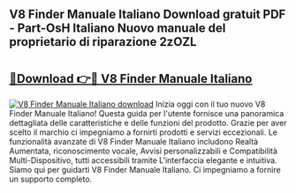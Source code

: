 ## V8 Finder Manuale Italiano Download gratuit PDF - Part-OsH Italiano Nuovo manuale del proprietario di riparazione 2zOZL

# <h2><a href="http://dfepmc0.blite.top/?on=V8+Finder+Manuale+Italiano">🔗Download 👉🔴 V8 Finder Manuale Italiano</a></h2>

[![V8 Finder Manuale Italiano download](https://i.imgur.com/lujVjoI.png)](http://dfepmc0.blite.top/?on=V8+Finder+Manuale+Italiano)
Inizia oggi con il tuo nuovo V8 Finder Manuale Italiano! Questa guida per l'utente fornisce una panoramica dettagliata delle caratteristiche e delle funzioni del prodotto. Grazie per aver scelto il marchio ci impegniamo a fornirti prodotti e servizi eccezionali. Le funzionalità avanzate di V8 Finder Manuale Italiano includono Realtà Aumentata, riconoscimento vocale, Avvisi personalizzabili e Compatibilità Multi-Dispositivo, tutti accessibili tramite L'interfaccia elegante e intuitiva. Siamo qui per guidarti V8 Finder Manuale Italiano. Ci impegniamo a fornire un supporto completo.

